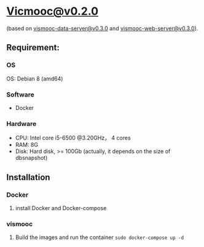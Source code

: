 # Vicmooc@v0.2.0 

(based on [vismooc-data-server@v0.3.0](https://github.com/HKUST-VISLab/vismooc-data-server/releases/tag/v0.3.0) and [vismooc-web-server@v0.3.0](https://github.com/HKUST-VISLab/vismooc-web-server/releases/tag/v0.3.0)).

## Requirement:

### OS
OS: Debian 8 (amd64)

### Software
- Docker

### Hardware
- CPU: Intel core i5-6500 @3.20GHz， 4 cores
- RAM: 8G
- Disk: Hard disk, >= 100Gb (actually, it depends on the size of dbsnapshot)

## Installation

### Docker
1. install Docker and Docker-compose

### vismooc
1. Build the images and run the container `sudo docker-compose up -d`
